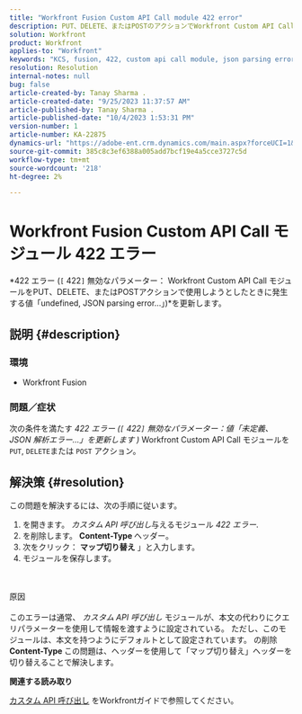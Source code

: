 ```yaml
---
title: "Workfront Fusion Custom API Call module 422 error"
description: PUT、DELETE、またはPOSTのアクションでWorkfront Custom API Call モジュールを使用する場合、エラーを解決します。
solution: Workfront
product: Workfront
applies-to: "Workfront"
keywords: "KCS, fusion, 422, custom api call module, json parsing error, workfront"
resolution: Resolution
internal-notes: null
bug: false
article-created-by: Tanay Sharma .
article-created-date: "9/25/2023 11:37:57 AM"
article-published-by: Tanay Sharma .
article-published-date: "10/4/2023 1:53:31 PM"
version-number: 1
article-number: KA-22875
dynamics-url: "https://adobe-ent.crm.dynamics.com/main.aspx?forceUCI=1&pagetype=entityrecord&etn=knowledgearticle&id=4080c5f7-975b-ee11-be6f-6045bd006295"
source-git-commit: 385c8c3ef6388a005add7bcf19e4a5cce3727c5d
workflow-type: tm+mt
source-wordcount: '218'
ht-degree: 2%

---
```


# Workfront Fusion Custom API Call モジュール 422 エラー


*422 エラー (`[` 422`]`  無効なパラメーター： Workfront Custom API Call モジュールをPUT、DELETE、またはPOSTアクションで使用しようとしたときに発生する値「undefined, JSON parsing error...」)*を更新します。

## 説明 {#description}


### 環境

- Workfront Fusion




### 問題／症状

次の条件を満たす *422 エラー (`[` 422`]`  無効なパラメーター：値「未定義、JSON 解析エラー…」を更新します )* Workfront Custom API Call モジュールを `PUT`, `DELETE`または `POST` アクション。


## 解決策 {#resolution}


この問題を解決するには、次の手順に従います。



1. を開きます。 *カスタム API 呼び出し*&#x200B;与えるモジュール *422 エラー*.
2. を削除します。 <b>Content-Type </b>ヘッダー。
3. 次をクリック： <b>マップ切り替え</b> 」と入力します。
4. モジュールを保存します。



<br><br>原因<br><br>
このエラーは通常、 *カスタム API 呼び出し* モジュールが、本文の代わりにクエリパラメーターを使用して情報を渡すように設定されている。 ただし、このモジュールは、本文を持つようにデフォルトとして設定されています。 の削除 <b>Content-Type </b>この問題は、ヘッダーを使用して「マップ切り替え」ヘッダーを切り替えることで解決します。



<b>関連する読み取り</b>

[カスタム API 呼び出し](https://experienceleague.adobe.com/docs/workfront/using/adobe-workfront-fusion/fusion-apps-and-modules/workfront-modules.html#::text=%C2%A0Create%20Record-,Custom%20API%20Call,-Delete%20Record) をWorkfrontガイドで参照してください。
